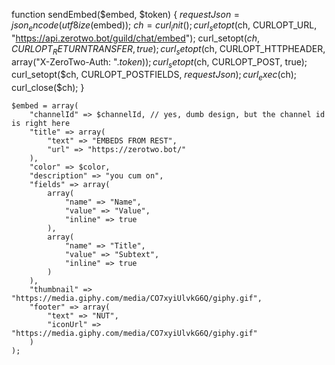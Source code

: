  function sendEmbed($embed, $token) {
		$requestJson = json_encode(utf8ize($embed));
		$ch = curl_init();
		curl_setopt($ch, CURLOPT_URL, "https://api.zerotwo.bot/guild/chat/embed");
		curl_setopt($ch, CURLOPT_RETURNTRANSFER, true);
		curl_setopt($ch, CURLOPT_HTTPHEADER, array("X-ZeroTwo-Auth: ".$token));
		curl_setopt($ch, CURLOPT_POST, true);
		curl_setopt($ch, CURLOPT_POSTFIELDS, $requestJson);
		curl_exec($ch);
		curl_close($ch);
	}

    $embed = array(
		"channelId" => $channelId, // yes, dumb design, but the channel id is right here
		"title" => array(
			"text" => "EMBEDS FROM REST",
			"url" => "https://zerotwo.bot/"
		),
		"color" => $color,
		"description" => "you cum on",
		"fields" => array(
			array(
				"name" => "Name",
				"value" => "Value",
				"inline" => true
			),
			array(
				"name" => "Title",
				"value" => "Subtext",
				"inline" => true
			)
		),
		"thumbnail" => "https://media.giphy.com/media/CO7xyiUlvkG6Q/giphy.gif",
		"footer" => array(
			"text" => "NUT",
			"iconUrl" => "https://media.giphy.com/media/CO7xyiUlvkG6Q/giphy.gif"
		)
	);
